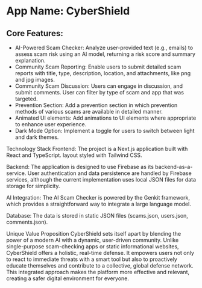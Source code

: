 # **App Name**: CyberShield

## Core Features:



- AI-Powered Scam Checker: Analyze user-provided text (e.g., emails) to assess scam risk using an AI model, returning a risk score and summary explanation. 
- Community Scam Reporting: Enable users to submit detailed scam reports with title, type, description, location, and attachments, like png and jpg images.
- Community Scam Discussion: Users can engage in discussion, and submit comments. User can filter by type of scam and app that was targeted.
- Prevention Section: Add a prevention section in which prevention methods of various scams are available in detailed manner.
- Animated UI elements: Add animations to UI elements where appropriate to enhance user experience.
- Dark Mode Option: Implement a toggle for users to switch between light and dark themes.

Technology Stack
Frontend: The project is a Next.js application built with React and TypeScript. layout styled with Tailwind CSS.

Backend: The application is designed to use Firebase as its backend-as-a-service. User authentication and data persistence are handled by Firebase services, although the current implementation uses local JSON files for data storage for simplicity.

AI Integration: The AI Scam Checker is powered by the Genkit framework, which provides a straightforward way to integrate a large language model.

Database: The data is stored in static JSON files (scams.json, users.json, comments.json).

Unique Value Proposition
CyberShield sets itself apart by blending the power of a modern AI with a dynamic, user-driven community. Unlike single-purpose scam-checking apps or static informational websites, CyberShield offers a holistic, real-time defense. It empowers users not only to react to immediate threats with a smart tool but also to proactively educate themselves and contribute to a collective, global defense network. This integrated approach makes the platform more effective and relevant, creating a safer digital environment for everyone.

